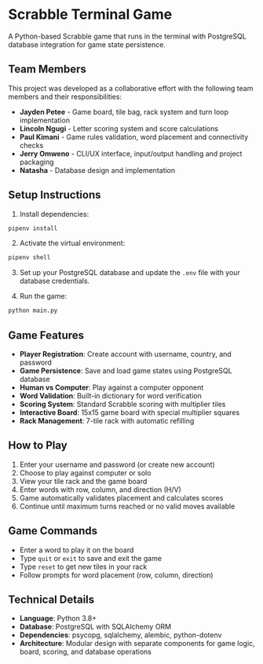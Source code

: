 # Scrabble Terminal Game

A Python-based Scrabble game that runs in the terminal with PostgreSQL database integration for game state persistence.

## Team Members

This project was developed as a collaborative effort with the following team members and their responsibilities:

- **Jayden Petee** - Game board, tile bag, rack system and turn loop implementation
- **Lincoln Ngugi** - Letter scoring system and score calculations
- **Paul Kimani** - Game rules validation, word placement and connectivity checks
- **Jerry Omweno** - CLI/UX interface, input/output handling and project packaging
- **Natasha** - Database design and implementation

## Setup Instructions

1. Install dependencies:
```bash
pipenv install
```

2. Activate the virtual environment:
```bash
pipenv shell
```

3. Set up your PostgreSQL database and update the `.env` file with your database credentials.

4. Run the game:
```bash
python main.py
```

## Game Features

- **Player Registration**: Create account with username, country, and password
- **Game Persistence**: Save and load game states using PostgreSQL database
- **Human vs Computer**: Play against a computer opponent
- **Word Validation**: Built-in dictionary for word verification
- **Scoring System**: Standard Scrabble scoring with multiplier tiles
- **Interactive Board**: 15x15 game board with special multiplier squares
- **Rack Management**: 7-tile rack with automatic refilling

## How to Play

1. Enter your username and password (or create new account)
2. Choose to play against computer or solo
3. View your tile rack and the game board
4. Enter words with row, column, and direction (H/V)
5. Game automatically validates placement and calculates scores
6. Continue until maximum turns reached or no valid moves available

## Game Commands

- Enter a word to play it on the board
- Type `quit` or `exit` to save and exit the game
- Type `reset` to get new tiles in your rack
- Follow prompts for word placement (row, column, direction)

## Technical Details

- **Language**: Python 3.8+
- **Database**: PostgreSQL with SQLAlchemy ORM
- **Dependencies**: psycopg, sqlalchemy, alembic, python-dotenv
- **Architecture**: Modular design with separate components for game logic, board, scoring, and database operations


